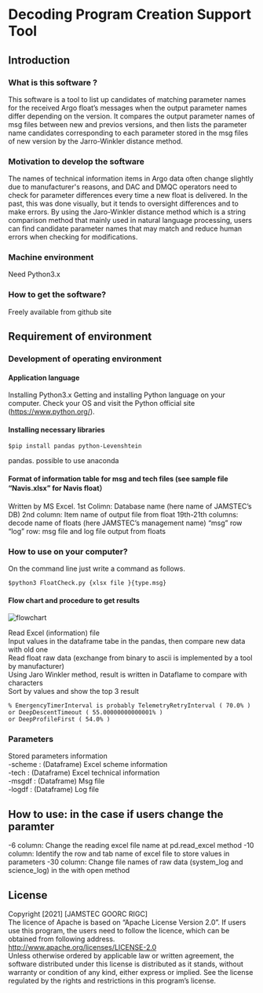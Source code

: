 # Decoding Program Creation Support Tool
## Introduction
### What is this software ?
This software is a tool to list up candidates of matching parameter names for the received Argo float’s messages when the output parameter names differ depending on the version. 
It compares the output parameter names of msg files between new and previos versions, and then lists the parameter name candidates corresponding to each parameter stored in the msg files of new version by the Jarro-Winkler distance method.
### Motivation to develop the software
The names of technical information items in Argo data often change slightly due to manufacturer's reasons, and DAC and DMQC operators need to check for parameter differences every time a new float is delivered. 
 In the past, this was done visually, but it tends to oversight differences and to make errors. By using the Jaro-Winkler distance method which is a string comparison method that mainly used in natural language processing, users can find candidate parameter names that may match and reduce human errors when checking for modifications.
### Machine environment
Need Python3.x
### How to get the software? 
Freely available from github site
## Requirement of environment
### Development of operating environment 
#### Application language
Installing Python3.x
Getting and installing Python language on your computer. Check your OS and visit the Python official site (https://www.python.org/).
#### Installing necessary libraries
```
$pip install pandas python-Levenshtein
```
pandas. possible to use anaconda
#### Format of information table for msg and tech files (see sample file “Navis.xlsx” for Navis float）
Written by MS Excel.
1st Colimn: Database name (here name of JAMSTEC’s DB)
2nd column: Item name of output file from float
19th-21th columns: decode name of floats (here JAMSTEC’s management name)
“msg” row “log” row: msg file and log file output from floats
### How to use on your computer?
On the command line just write a command as follows.
```
$python3 FloatCheck.py {xlsx file }{type.msg}
```
#### Flow chart and procedure to get results
![flowchart](https://user-images.githubusercontent.com/5100793/106864327-0caf8f80-670d-11eb-959d-9f3671098932.png)

Read Excel (information) file  
Input values in the dataframe tabe in the pandas, then compare new data with old one  
Read float raw data (exchange from binary to ascii is implemented by a tool by manufacturer)  
Using Jaro Winkler method, result is written in Dataflame to compare with characters  
Sort by values and show the top 3 result  
```
% EmergencyTimerInterval is probably TelemetryRetryInterval ( 70.0% )
or DeepDescentTimeout ( 55.00000000000001% )
or DeepProfileFirst ( 54.0% )
```
### Parameters
Stored parameters information  
-scheme : (Dataframe)  Excel scheme information  
-tech : (Dataframe) Excel technical information  
-msgdf : (Dataframe) Msg file  
-logdf : (Dataframe) Log file  
## How to use: in the case if users change the paramter
-6 column: Change the reading excel file name at pd.read_excel method
-10 column: Identify the row and tab name of excel file to store values in parameters
-30 column: Change file names  of raw data (system_log and science_log) in the with open method

## License
Copyright [2021] [JAMSTEC GOORC RIGC]  
The licence of Apache is based on “Apache License Version 2.0”. If users use this program, the users need to follow the licence, which can be obtained from following address.  
http://www.apache.org/licenses/LICENSE-2.0  
Unless otherwise ordered by applicable law or written agreement, the software distributed under this license is distributed as it stands, without warranty or condition of any kind, either express or implied. See the license regulated by the rights and restrictions in this program’s license.

